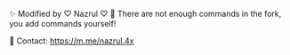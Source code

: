 ✨ Modified by ♡ Nazrul ♡
🌊 There are not enough commands in the fork, you add commands yourself!

🦋 Contact: https://m.me/nazrul.4x
